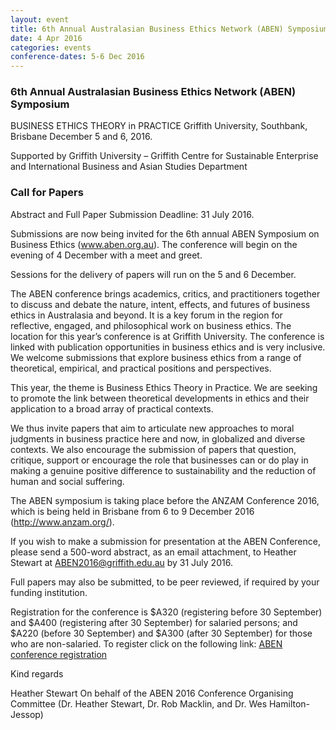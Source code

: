 ```yaml
---
layout: event
title: 6th Annual Australasian Business Ethics Network (ABEN) Symposium
date: 4 Apr 2016
categories: events
conference-dates: 5-6 Dec 2016
---
```


### 6th Annual Australasian Business Ethics Network (ABEN) Symposium 
BUSINESS ETHICS THEORY in PRACTICE 
Griffith University, Southbank, Brisbane December 5 and 6, 2016.

Supported by Griffith University – Griffith Centre for Sustainable Enterprise and International Business and Asian Studies Department 

### Call for Papers
Abstract and Full Paper Submission Deadline: 31 July 2016.

Submissions are now being invited for the 6th annual ABEN Symposium on Business Ethics (www.aben.org.au).  The conference will begin on the evening of 4 December with a meet and greet.

Sessions for the delivery of papers will run on the 5 and 6 December.

The ABEN conference brings academics, critics, and practitioners together to discuss and debate the nature, intent, effects, and futures of business ethics in Australasia and beyond.  It is a key forum in the region for reflective, engaged, and philosophical work on business ethics.  The location for this year’s conference is at Griffith University.  The conference is linked with publication opportunities in business ethics and is very inclusive.  We welcome submissions that explore business ethics from a range of theoretical, empirical, and practical positions and perspectives.

This year, the theme is Business Ethics Theory in Practice.  We are seeking to promote the link between theoretical developments in ethics and their application to a broad array of practical contexts.

We thus invite papers that aim to articulate new approaches to moral judgments in business practice here and now, in globalized and diverse contexts.  We also encourage the submission of papers that question, critique, support or encourage the role that businesses can or do play in making a genuine positive difference to sustainability and the reduction of human and social suffering.

The ABEN symposium is taking place before the ANZAM Conference 2016, which is being held in Brisbane from 6 to 9 December 2016 (http://www.anzam.org/).

If you wish to make a submission for presentation at the ABEN Conference, please send a 500-word abstract, as an email attachment, to Heather Stewart at ABEN2016@griffith.edu.au by 31 July 2016.

Full papers may also be submitted, to be peer reviewed, if required by your funding institution.

Registration for the conference is $A320 (registering before 30 September) and $A400 (registering after 30 September) for salaried persons; and $A220 (before 30 September) and $A300 (after 30 September) for those who are non-salaried. To register click on the following link: [ABEN conference registration](http://events.griffith.edu.au/events/aben-symposium/event-summary-9e58506358b54ea5a4dd28605f2acce6.aspx)

Kind regards

Heather Stewart 
On behalf of the ABEN 2016 Conference Organising Committee (Dr. Heather Stewart, Dr. Rob Macklin, and Dr. Wes Hamilton-Jessop)


